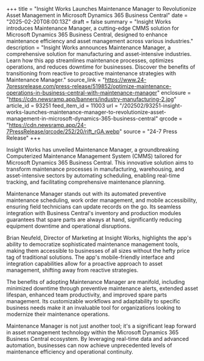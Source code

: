 +++
title = "Insight Works Launches Maintenance Manager to Revolutionize Asset Management in Microsoft Dynamics 365 Business Central"
date = "2025-02-20T08:00:13Z"
draft = false
summary = "Insight Works introduces Maintenance Manager, a cutting-edge CMMS solution for Microsoft Dynamics 365 Business Central, designed to enhance maintenance efficiency and asset management across various industries."
description = "Insight Works announces Maintenance Manager, a comprehensive solution for manufacturing and asset-intensive industries. Learn how this app streamlines maintenance processes, optimizes operations, and reduces downtime for businesses. Discover the benefits of transitioning from reactive to proactive maintenance strategies with Maintenance Manager."
source_link = "https://www.24-7pressrelease.com/press-release/519852/optimize-maintenance-operations-in-business-central-with-maintenance-manager"
enclosure = "https://cdn.newsramp.app/banners/industry-manufacturing-2.jpg"
article_id = 93251
feed_item_id = 11003
url = "/202502/93251-insight-works-launches-maintenance-manager-to-revolutionize-asset-management-in-microsoft-dynamics-365-business-central"
qrcode = "https://cdn.newsramp.app/24-7PressRelease/qrcode/252/20/rift_rGA.webp"
source = "24-7 Press Release"
+++

<p>Insight Works has unveiled Maintenance Manager, a groundbreaking Computerized Maintenance Management System (CMMS) tailored for Microsoft Dynamics 365 Business Central. This innovative solution aims to transform maintenance processes in manufacturing, warehousing, and asset-intensive sectors by automating scheduling, enabling real-time tracking, and facilitating comprehensive maintenance planning.</p><p>Maintenance Manager stands out with its automated preventive maintenance scheduling, work order management, and mobile accessibility, ensuring field technicians can update records on the go. Its seamless integration with Business Central's inventory and production modules guarantees that spare parts are always at hand, significantly reducing equipment downtime and operational disruptions.</p><p>Brian Neufeld, Director of Marketing at Insight Works, highlights the app's ability to democratize sophisticated maintenance management tools, making them accessible to businesses of all sizes without the hefty price tag of traditional solutions. The app's mobile-friendly interface and integration capabilities allow for a proactive approach to asset management, shifting away from reactive strategies.</p><p>The benefits of adopting Maintenance Manager are manifold, including minimized downtime through preventive maintenance alerts, extended asset lifespan, enhanced team productivity, and improved spare parts management. Its customizable workflows and adaptability to specific business needs make it an invaluable tool for organizations looking to modernize their maintenance operations.</p><p>Maintenance Manager is not just another tool; it's a significant leap forward in asset management technology within the Microsoft Dynamics 365 Business Central ecosystem. By leveraging real-time data and advanced automation, businesses can now achieve unprecedented levels of maintenance efficiency and operational continuity.</p>